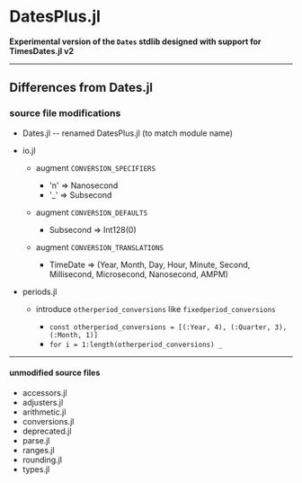 # DatesPlus.jl
**Experimental version of the `Dates` stdlib designed with support for TimesDates.jl v2**

----

## Differences from Dates.jl


### source file modifications

- Dates.jl
    -- renamed DatesPlus.jl (to match module name)

- io.jl

  * augment `CONVERSION_SPECIFIERS`
    * 'n' => Nanosecond
    * '_' => Subsecond
 
  * augment `CONVERSION_DEFAULTS`
    * Subsecond => Int128(0)
 
  * augment `CONVERSION_TRANSLATIONS`
    * TimeDate => (Year, Month, Day, Hour, Minute, Second, Millisecond, Microsecond, Nanosecond, AMPM)

- periods.jl

  * introduce `otherperiod_conversions` like `fixedperiod_conversions`
 
    * `const otherperiod_conversions = [(:Year, 4), (:Quarter, 3), (:Month, 1)]`
    * `for i = 1:length(otherperiod_conversions) _`


----


#### unmodified source files

- accessors.jl
- adjusters.jl
- arithmetic.jl
- conversions.jl
- deprecated.jl
- parse.jl
- ranges.jl
- rounding.jl
- types.jl


